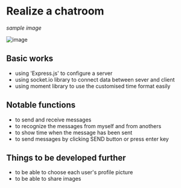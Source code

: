 # Realize a chatroom

*sample image*


![image](https://user-images.githubusercontent.com/80735337/113160102-12b97c80-9235-11eb-82f6-347de3dd92af.png)

## Basic works

- using 'Express.js' to configure a server
- using socket.io library to connect data between sever and client
- using moment library to use the customised time format easily
  
## Notable functions

- to send and receive messages
- to recognize the messages from myself and from anothers
- to show time when the message has been sent
- to send messages by clicking SEND button or press enter key

## Things to be developed further

- to be able to choose each user's profile picture
- to be able to share images
